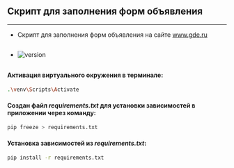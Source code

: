 ## Скрипт для заполнения форм объявления
---
* Скрипт для заполнения форм объявления на сайте www.gde.ru 
##
* ![version](https://img.shields.io/badge/Python-v_3.10-informational/?style=social&logo=Python)
##
#### Активация виртуального окружения в терминале:
```sh
.\venv\Scripts\Activate
```
#### Создан файл _requirements.txt_ для установки зависимостей в приложении через команду:
```sh
pip freeze > requirements.txt
```
#### Установка зависимостей из _requirements.txt_:
```sh
pip install -r requirements.txt
```